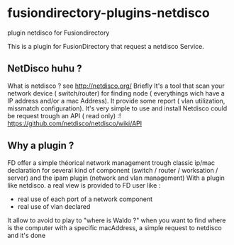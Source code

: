 # fusiondirectory-plugins-netdisco
plugin netdisco for Fusiondirectory


This is a plugin for FusionDirectory that request a netdisco Service.

## NetDisco huhu ?
What is netdisco ? see http://netdisco.org/
Briefly It's a tool that scan your network device ( switch/router) for finding node ( everythings wich have a IP address and/or a mac Address). It provide some report ( vlan utilization, missmatch configuration).
It's very simple to use and install
Netdisco could be request trough an API ( read only) :! https://github.com/netdisco/netdisco/wiki/API

## Why a plugin ?
FD offer a simple théorical network management trough classic ip/mac declaration for several kind of component (switch / router / worksation / server) and the ipam plugin (network and vlan management)
With a plugin like netdisco. a real view is provided to FD user  like :
  - real use of each port of a network component
  - real use of vlan declared

It allow to avoid to play to "where is Waldo ?" when you want to find where is the computer with a specific macAddress, a simple request to netdisco and it's done

